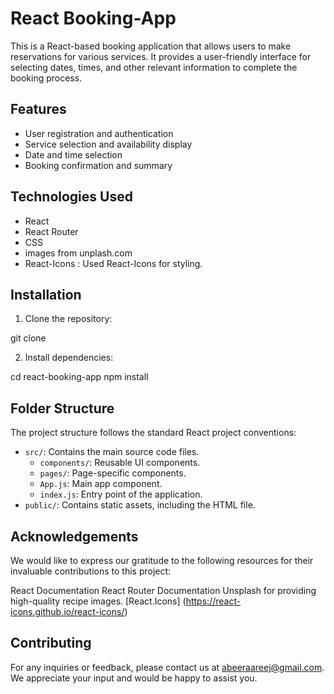 #  React Booking-App

This is a React-based booking application that allows users to make reservations for various services. It provides a user-friendly interface for selecting dates,
 times, and other relevant information to complete the booking process.

## Features

- User registration and authentication
- Service selection and availability display
- Date and time selection
- Booking confirmation and summary


## Technologies Used

- React
- React Router
- CSS 
- images from unplash.com
- React-Icons : Used React-Icons for styling.

## Installation

1. Clone the repository:

git clone <repository-url>

2. Install dependencies:

cd react-booking-app
npm install



## Folder Structure

The project structure follows the standard React project conventions:

- `src/`: Contains the main source code files.
  - `components/`: Reusable UI components.
  - `pages/`: Page-specific components.
  - `App.js`: Main app component.
  - `index.js`: Entry point of the application.
- `public/`: Contains static assets, including the HTML file.

## Acknowledgements

We would like to express our gratitude to the following resources for their invaluable contributions to this project:

React Documentation
React Router Documentation
Unsplash for providing high-quality recipe images.
[React.Icons] (https://react-icons.github.io/react-icons/)


## Contributing

For any inquiries or feedback, please contact us at abeeraareej@gmail.com. We appreciate your input and would be happy to assist you.


